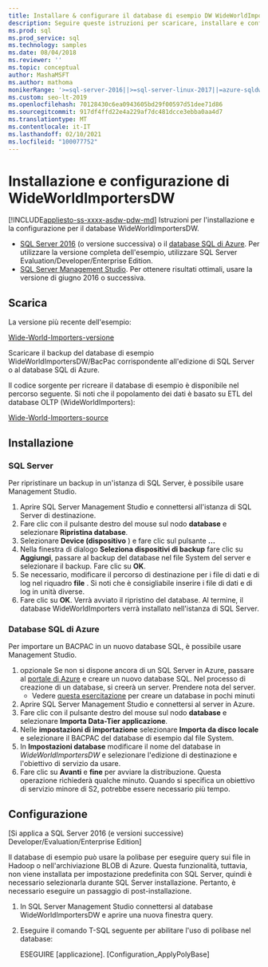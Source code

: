 ```yaml
---
title: Installare & configurare il database di esempio DW WideWorldImporters
description: Seguire queste istruzioni per scaricare, installare e configurare il database di esempio WideWorldImportersDW con SQL Server Management Studio.
ms.prod: sql
ms.prod_service: sql
ms.technology: samples
ms.date: 08/04/2018
ms.reviewer: ''
ms.topic: conceptual
author: MashaMSFT
ms.author: mathoma
monikerRange: '>=sql-server-2016||>=sql-server-linux-2017||=azure-sqldw-latest||>=aps-pdw-2016||=azuresqldb-mi-current'
ms.custom: seo-lt-2019
ms.openlocfilehash: 70128430c6ea0943605bd29f00597d51dee71d86
ms.sourcegitcommit: 917df4ffd22e4a229af7dc481dcce3ebba0aa4d7
ms.translationtype: MT
ms.contentlocale: it-IT
ms.lasthandoff: 02/10/2021
ms.locfileid: "100077752"
---
```

# <a name="wideworldimportersdw-installation-and-configuration"></a>Installazione e configurazione di WideWorldImportersDW
[!INCLUDE[appliesto-ss-xxxx-asdw-pdw-md](../includes/appliesto-ss-xxxx-asdw-pdw-md.md)]
Istruzioni per l'installazione e la configurazione per il database WideWorldImportersDW.

- [SQL Server 2016](https://www.microsoft.com/evalcenter/evaluate-sql-server-2016) (o versione successiva) o il [database SQL di Azure](https://azure.microsoft.com/services/sql-database/). Per utilizzare la versione completa dell'esempio, utilizzare SQL Server Evaluation/Developer/Enterprise Edition.
- [SQL Server Management Studio](../ssms/download-sql-server-management-studio-ssms.md). Per ottenere risultati ottimali, usare la versione di giugno 2016 o successiva.

## <a name="download"></a>Scarica

La versione più recente dell'esempio:

[Wide-World-Importers-versione](https://go.microsoft.com/fwlink/?LinkID=800630)

Scaricare il backup del database di esempio WideWorldImportersDW/BacPac corrispondente all'edizione di SQL Server o al database SQL di Azure.

Il codice sorgente per ricreare il database di esempio è disponibile nel percorso seguente. Si noti che il popolamento dei dati è basato su ETL del database OLTP (WideWorldImporters):

[Wide-World-Importers-source](https://github.com/Microsoft/sql-server-samples/tree/master/samples/databases/wide-world-importers/sample-scripts)

## <a name="install"></a>Installazione


### <a name="sql-server"></a>SQL Server

Per ripristinare un backup in un'istanza di SQL Server, è possibile usare Management Studio.

1. Aprire SQL Server Management Studio e connettersi all'istanza di SQL Server di destinazione.
2. Fare clic con il pulsante destro del mouse sul nodo **database** e selezionare **Ripristina database**.
3. Selezionare **Device (dispositivo** ) e fare clic sul pulsante **...**
4. Nella finestra di dialogo **Seleziona dispositivi di backup** fare clic su **Aggiungi**, passare al backup del database nel file System del server e selezionare il backup. Fare clic su **OK**.
5. Se necessario, modificare il percorso di destinazione per i file di dati e di log nel riquadro **file** . Si noti che è consigliabile inserire i file di dati e di log in unità diverse.
6. Fare clic su **OK**. Verrà avviato il ripristino del database. Al termine, il database WideWorldImporters verrà installato nell'istanza di SQL Server.

### <a name="azure-sql-database"></a>Database SQL di Azure

Per importare un BACPAC in un nuovo database SQL, è possibile usare Management Studio.

1. opzionale Se non si dispone ancora di un SQL Server in Azure, passare al [portale di Azure](https://portal.azure.com/) e creare un nuovo database SQL. Nel processo di creazione di un database, si creerà un server. Prendere nota del server.
   - Vedere [questa esercitazione](/azure/azure-sql/database/single-database-create-quickstart) per creare un database in pochi minuti
2. Aprire SQL Server Management Studio e connettersi al server in Azure.
3. Fare clic con il pulsante destro del mouse sul nodo **database** e selezionare **Importa Data-Tier applicazione**.
4. Nelle **impostazioni di importazione** selezionare **Importa da disco locale** e selezionare il BACPAC del database di esempio dal file System.
5. In **Impostazioni database** modificare il nome del database in *WideWorldImportersDW* e selezionare l'edizione di destinazione e l'obiettivo di servizio da usare.
6. Fare clic su **Avanti** e **fine** per avviare la distribuzione. Questa operazione richiederà qualche minuto. Quando si specifica un obiettivo di servizio minore di S2, potrebbe essere necessario più tempo.

## <a name="configuration"></a>Configurazione

[Si applica a SQL Server 2016 (e versioni successive) Developer/Evaluation/Enterprise Edition]

Il database di esempio può usare la polibase per eseguire query sui file in Hadoop o nell'archiviazione BLOB di Azure. Questa funzionalità, tuttavia, non viene installata per impostazione predefinita con SQL Server, quindi è necessario selezionarla durante SQL Server installazione. Pertanto, è necessario eseguire un passaggio di post-installazione.

1. In SQL Server Management Studio connettersi al database WideWorldImportersDW e aprire una nuova finestra query.
2. Eseguire il comando T-SQL seguente per abilitare l'uso di polibase nel database:

   ESEGUIRE [applicazione]. [Configuration_ApplyPolyBase]